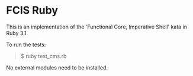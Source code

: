# FCIS Ruby

This is an implementation of the 'Functional Core, Imperative Shell' kata in Ruby 3.1

To run the tests:

> $ ruby test_cms.rb

No external modules need to be installed.
